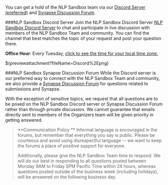 You can get a hold of the NLP Sandbox team via our [Discord Server (preferred)](https://discord.gg/Zb4ymtF) and [Synapse Discussion Forum](https://www.synapse.org/#!Synapse:syn22277123/discussion/default).

###NLP Sandbox Discord Server
Join the NLP Sandbox Discord Server [NLP Sandbox Discord Server](https://discord.gg/Zb4ymtF) to chat and participate in live discussion with members of the NLP Sandbox Team and community. You can find the channel that best matches the topic of your request and post your question there. 

**Office Hour**: Every Tuesday, [click to see the time for your local time zone.](https://www.starts-at.com/event/2806163581)

${previewattachment?fileName=Discord%2Epng}

###NLP Sandbox Synapse Discussion Forum
While the Discord server is our preferred way to connect with the NLP Sandbox Team and community, we also provide a [Synapse Discussion Forum](https://www.synapse.org/#!Synapse:syn22277123/discussion/default)  for questions related to submissions and Synapse.

With the exception of sensitive topics, we request that all questions are to be posed on the NLP Sandbox Discord server or Synapse Discussion Forum rather than through private discussion. We cannot guarantee that emails directly sent to members of the Organizers team will be given priority in getting answered.

> **Communication Policy **
> Informal language is encouraged in the forums, but remember that everything you say is public. Please be courteous and avoid using disrespectful language -- we want to keep the forums a place of positive support for everyone.
>
> Additionally, please give the NLP Sandbox Team time to respond. We will do our best in responding to all questions posted between Monday 9AM to Friday 5PM Pacific Time within 24 hours, whereas questions posted outside of the business week (including holidays), will be answered on the following business day.
